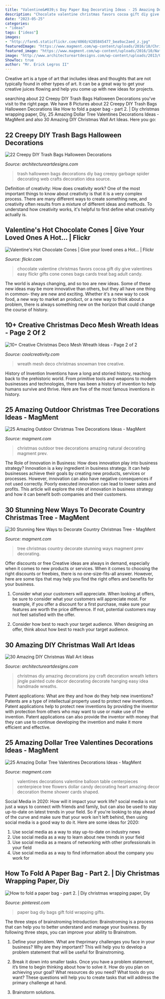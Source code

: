 ```yaml
---
title: "Valentine&#039;s Day Paper Bag Decorating Ideas - 25 Amazing Dollar Tree Valentines Decorations Ideas"
description: "Chocolate valentine christmas favors cocoa gift diy give valentines easy flickr gifts cone cones bags cards treat bag adult candy"
date: "2023-05-25"
categories:
- "ideas"
tags: ["ideas"]
images:
- "http://farm5.staticflickr.com/4060/4285845477_bea9ac2aed_z.jpg"
featuredImage: "https://www.magment.com/wp-content/uploads/2016/10/Christmas-Tree-Decorating-Ideas-9.jpg"
featured_image: "https://www.magment.com/wp-content/uploads/2016/10/Natural-Outdoor-Christmas-Decorating-Ideas.jpg"
image: "http://www.architectureartdesigns.com/wp-content/uploads/2013/09/730.jpg"
ShowToc: true
author: "Mr. Erick Legros II"
---
```



Creative art is a type of art that includes ideas and thoughts that are not typically found in other types of art. It can be a great way to get your creative juices flowing and help you come up with new ideas for projects.

	

		
searching about 22 Creepy DIY Trash Bags Halloween Decorations you've visit to the right page. We have 8 Pictures about 22 Creepy DIY Trash Bags Halloween Decorations like How to fold a paper bag - part 2. | Diy christmas wrapping paper, Diy, 25 Amazing Dollar Tree Valentines Decorations Ideas - MagMent and also 30 Amazing DIY Christmas Wall Art Ideas. Here you go:
		
    
## 22 Creepy DIY Trash Bags Halloween Decorations

<img loading=lazy src="http://www.architectureartdesigns.com/wp-content/uploads/2013/09/730.jpg" onerror="this.onerror=null;this.src='https://tse2.mm.bing.net/th?id=OIP.aCvwgNEwhNKe745b_TOHVQHaJ3&amp;pid=15.1';" alt="22 Creepy DIY Trash Bags Halloween Decorations">

_Source: architectureartdesigns.com_

>trash halloween bags decorations diy bag creepy garbage spider decorating web crafts decoration idea source. 

	

Definition of creativity: How does creativity work?
One of the most important things to know about creativity is that it is a very complex process. There are many different ways to create something new, and creativity often results from a mixture of different ideas and methods. To understand how creativity works, it's helpful to first define what creativity actually is.

    
## Valentine&#039;s Hot Chocolate Cones | Give Your Loved Ones A Hot… | Flickr

<img loading=lazy src="http://farm5.staticflickr.com/4060/4285845477_bea9ac2aed_z.jpg" onerror="this.onerror=null;this.src='https://tse2.mm.bing.net/th?id=OIP.RLCqJdD1DFeMt_We_Ug4PgHaJ4&amp;pid=15.1';" alt="Valentine&#039;s Hot Chocolate Cones | Give your loved ones a Hot… | Flickr">

_Source: flickr.com_

>chocolate valentine christmas favors cocoa gift diy give valentines easy flickr gifts cone cones bags cards treat bag adult candy. 

	

The world is always changing, and so too are new ideas. Some of these new ideas may be more innovative than others, but they all have one thing in common- they are new and exciting. Whether it's a new way to cook food, a new way to market an product, or a new way to think about a problem, there is always something new on the horizon that could change the course of history.

    
## 10+ Creative Christmas Deco Mesh Wreath Ideas - Page 2 Of 2

<img loading=lazy src="https://coolcreativity.com/wp-content/uploads/2016/11/Christmas-Deco-Mesh-Snowman-Wreath.jpg" onerror="this.onerror=null;this.src='https://tse3.mm.bing.net/th?id=OIP.o0_075A9gQT841KCh1XSSQHaJ4&amp;pid=15.1';" alt="10+ Creative Christmas Deco Mesh Wreath Ideas - Page 2 of 2">

_Source: coolcreativity.com_

>wreath mesh deco christmas snowman tree creative. 

	

History of Invention
Inventions have a long and storied history, reaching back to the prehistoric world. From primitive tools and weapons to modern businesses and technologies, there has been a history of invention to help humans survive and thrive. Here are five of the most famous inventions in history.

    
## 25 Amazing Outdoor Christmas Tree Decorations Ideas - MagMent

<img loading=lazy src="https://www.magment.com/wp-content/uploads/2016/10/Natural-Outdoor-Christmas-Decorating-Ideas.jpg" onerror="this.onerror=null;this.src='https://tse3.mm.bing.net/th?id=OIP.D1LuWtHTWvaWq-2DeBwRHQHaJ4&amp;pid=15.1';" alt="25 Amazing Outdoor Christmas Tree Decorations Ideas - MagMent">

_Source: magment.com_

>christmas outdoor tree decorations amazing natural decorating magment prev. 

	

The Role of Innovation in Business: How does innovation play into business strategy?
Innovation is a key ingredient in business strategy. It can help businesses achieve their goals by creating new products, services or processes. However, innovation can also have negative consequences if not used correctly. Poorly executed innovation can lead to lower sales and profits. This article will explore the role of innovation in business strategy and how it can benefit both companies and their customers.

    
## 30 Stunning New Ways To Decorate Country Christmas Tree - MagMent

<img loading=lazy src="https://www.magment.com/wp-content/uploads/2016/10/Christmas-Tree-Decorating-Ideas-9.jpg" onerror="this.onerror=null;this.src='https://tse4.mm.bing.net/th?id=OIP.r-56bbDyA3Y3RSe5fTlicgHaJ4&amp;pid=15.1';" alt="30 Stunning New Ways to Decorate Country Christmas Tree - MagMent">

_Source: magment.com_

>tree christmas country decorate stunning ways magment prev decorating. 

	

Offer discounts or free
Creative ideas are always in demand, especially when it comes to new products or services. When it comes to choosing the right discounts or freebies, there is no one-size-fits-all answer. However, here are some tips that may help you find the right offers and benefits for your business.
1) Consider what your customers will appreciate. When looking at offers, be sure to consider what your customers will appreciate most. For example, if you offer a discount for a first purchase, make sure your features are worth the price difference. If not, potential customers may not feel satisfied with the offer.

2) Consider how best to reach your target audience. When designing an offer, think about how best to reach your target audience.

    
## 30 Amazing DIY Christmas Wall Art Ideas

<img loading=lazy src="http://www.architectureartdesigns.com/wp-content/uploads/2013/12/619.jpg" onerror="this.onerror=null;this.src='https://tse1.mm.bing.net/th?id=OIP.iem4gh_jofXsUMlBHU5XRwHaHd&amp;pid=15.1';" alt="30 Amazing DIY Christmas Wall Art Ideas">

_Source: architectureartdesigns.com_

>christmas diy amazing decorations joy craft decoration wreath letters jingle painted cute decor decorating decorate hanging easy idea handmade wreaths. 

	

Patent applications: What are they and how do they help new inventions?
Patents are a type of intellectual property used to protect new inventions. Patent applications help to protect new inventions by providing the inventor with protection from others who may want to use or make use of the invention. Patent applications can also provide the inventor with money that they can use to continue developing the invention and make it more efficient and effective.

    
## 25 Amazing Dollar Tree Valentines Decorations Ideas - MagMent

<img loading=lazy src="http://magment.com/wp-content/uploads/2016/11/Valentines-Day-Decorations.jpg" onerror="this.onerror=null;this.src='https://tse1.mm.bing.net/th?id=OIP.ncLUzkj9z9x2JNO6J9GFMQHaJ4&amp;pid=15.1';" alt="25 Amazing Dollar Tree Valentines Decorations Ideas - MagMent">

_Source: magment.com_

>valentines decorations valentine balloon table centerpieces centerpiece tree flowers dollar candy decorating heart amazing decor decoration theme shower cards shaped. 

	

Social Media in 2020: How will it impact your work life?
social media is not just a ways to connect with friends and family, but can also be used to stay up-to-date on latest trends in your field. So if you're looking to stay ahead of the curve and make sure that your work isn't left behind, then using social media is a good way to do it. Here are some ideas for 2020: 
1. Use social media as a way to stay up-to-date on industry news 
2. Use social media as a way to learn about new trends in your field 
3. Use social media as a means of networking with other professionals in your field 
4. Use social media as a way to find information about the company you work for 

    
## How To Fold A Paper Bag - Part 2. | Diy Christmas Wrapping Paper, Diy

<img loading=lazy src="https://i.pinimg.com/736x/c2/e6/82/c2e68252ba7142d481e444c510702c23--diy-paper-bag-paper-gift-bags.jpg" onerror="this.onerror=null;this.src='https://tse1.mm.bing.net/th?id=OIP.NTLX1jm4lKCJTPJKl-n3PQAAAA&amp;pid=15.1';" alt="How to fold a paper bag - part 2. | Diy christmas wrapping paper, Diy">

_Source: pinterest.com_

>paper bag diy bags gift fold wrapping gifts. 

	

The three steps of brainstroming
Introduction:
Brainstroming is a process that can help you to better understand and manage your business. By following three steps, you can improve your ability to Brainstrom.

1. Define your problem. What are theprimary challenges you face in your business? Why are they important? This will help you to develop a problem statement that will be useful for Brainstroming.

2. Break it down into smaller tasks. Once you have a problem statement, it’s time to begin thinking about how to solve it. How do you plan on achieving your goal? What resources do you need? What tools do you want? These questions will help you to create tasks that will address the primary challenge at hand.

3. Brainstorm solutions.

